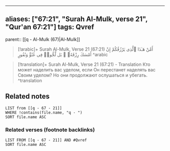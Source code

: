 
---
aliases: ["67:21", "Surah Al-Mulk, verse 21", "Qur'an 67:21"]
tags: Qvref
---

parent:: [[q - Al-Mulk (67)|Al-Mulk]]

> [!arabic]+ Surah Al-Mulk, Verse 21 (67:21)
> <span class="quran-arabic">أَمَّنْ هَـٰذَا ٱلَّذِى يَرْزُقُكُمْ إِنْ أَمْسَكَ رِزْقَهُۥ ۚ بَل لَّجُّوا۟ فِى عُتُوٍّ وَنُفُورٍ</span>
^arabic

> [!translation]+ Surah Al-Mulk, Verse 21 (67:21) - Translation
> Кто может наделить вас уделом, если Он перестанет наделять вас Своим уделом? Но они продолжают ослушаться и убегать.
^translation



## Related notes
```dataview
LIST from [[q - 67 - 21]]
WHERE !contains(file.name, "q - ")
SORT file.name ASC
```

### Related verses (footnote backlinks)
```dataview
LIST FROM [[q - 67 - 21]] AND #Qvref
SORT file.name ASC
```

